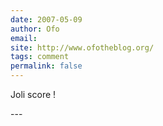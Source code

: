 ```yaml
---
date: 2007-05-09
author: Ofo
email: 
site: http://www.ofotheblog.org/
tags: comment
permalink: false
---
```


<p>Joli score !</p>
---